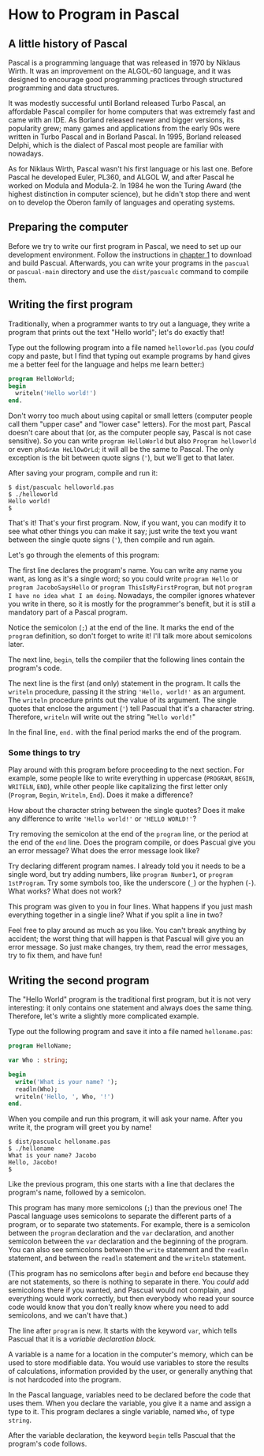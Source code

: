 # How to Program in Pascal

## A little history of Pascal

Pascal is a programming language that was released in 1970 by Niklaus Wirth. It was an improvement on the ALGOL-60 language, and it was designed to encourage good programming practices through structured programming and data structures.

It was modestly successful until Borland released Turbo Pascal, an affordable Pascal compiler for home computers that was extremely fast and came with an IDE. As Borland released newer and bigger versions, its popularity grew; many games and applications from the early 90s were written in Turbo Pascal and in Borland Pascal. In 1995, Borland released Delphi, which is the dialect of Pascal most people are familiar with nowadays.

As for Niklaus Wirth, Pascal wasn't his first language or his last one. Before Pascal he developed Euler, PL360, and ALGOL W, and after Pascal he worked on Modula and Modula-2. In 1984 he won the Turing Award (the highest distinction in computer science), but he didn't stop there and went on to develop the Oberon family of languages and operating systems.

## Preparing the computer

Before we try to write our first program in Pascal, we need to set up our development environment. Follow the instructions in [chapter 1](chapter1.md) to download and build Pascual. Afterwards, you can write your programs in the `pascual` or `pascual-main` directory and use the `dist/pascualc` command to compile them.

## Writing the first program

Traditionally, when a programmer wants to try out a language, they write a program that prints out the text "Hello world"; let's do exactly that!

Type out the following program into a file named `helloworld.pas` (you _could_ copy and paste, but I find that typing out example programs by hand gives me a better feel for the language and helps me learn better:)

```pascal
program HelloWorld;
begin
  writeln('Hello world!')
end.
```

Don't worry too much about using capital or small letters (computer people call them "upper case" and "lower case" letters). For the most part, Pascal doesn't care about that (or, as the computer people say, Pascal is not case sensitive). So you can write `program HelloWorld` but also `Program helloworld` or even `pRoGrAm HeLlOwOrLd`; it will all be the same to Pascal. The only exception is the bit between quote signs (`'`), but we'll get to that later.

After saving your program, compile and run it:

```
$ dist/pascualc helloworld.pas
$ ./helloworld
Hello world!
$
```

That's it! That's your first program. Now, if you want, you can modify it to see what other things you can make it say; just write the text you want between the single quote signs (`'`), then compile and run again.

Let's go through the elements of this program:

The first line declares the program's name. You can write any name you want, as long as it's a single word; so you could write `program Hello` or `program JacoboSaysHello` or `program ThisIsMyFirstProgram`, but not `program I have no idea what I am doing`. Nowadays, the compiler ignores whatever you write in there, so it is mostly for the programmer's benefit, but it is still a mandatory part of a Pascal program.

Notice the semicolon (`;`) at the end of the line. It marks the end of the `program` definition, so don't forget to write it! I'll talk more about semicolons later.

The next line, `begin`, tells the compiler that the following lines contain the program's code.

The next line is the first (and only) statement in the program. It calls the `writeln` procedure, passing it the string `'Hello, world!'` as an argument. The `writeln` procedure prints out the value of its argument. The single quotes that enclose the argument (`'`) tell Pascual that it's a character string. Therefore, `writeln` will write out the string "`Hello world!`" 

In the final line, `end.` with the final period marks the end of the program.

### Some things to try

Play around with this program before proceeding to the next section. For example, some people like to write everything in uppercase (`PROGRAM`, `BEGIN`, `WRITELN`, `END`), while other people like capitalizing the first letter only (`Program`, `Begin`, `Writeln`, `End`). Does it make a difference?

How about the character string between the single quotes? Does it make any difference to write `'Hello world!'` or `'HELLO WORLD!'`?

Try removing the semicolon at the end of the `program` line, or the period at the end of the `end` line. Does the program compile, or does Pascual give you an error message? What does the error message look like?

Try declaring different program names. I already told you it needs to be a single word, but try adding numbers, like `program Number1`, or `program 1stProgram`. Try some symbols too, like the underscore (`_`) or the hyphen (`-`). What works? What does not work?

This program was given to you in four lines. What happens if you just mash everything together in a single line? What if you split a line in two?

Feel free to play around as much as you like. You can't break anything by accident; the worst thing that will happen is that Pascual will give you an error message. So just make changes, try them, read the error messages, try to fix them, and have fun!

## Writing the second program

The "Hello World" program is the traditional first program, but it is not very interesting: it only contains one statement and always does the same thing. Therefore, let's write a slightly more complicated example.

Type out the following program and save it into a file named `helloname.pas`:

```pascal
program HelloName;

var Who : string;

begin
  write('What is your name? ');
  readln(Who);
  writeln('Hello, ', Who, '!')
end.
```

When you compile and run this program, it will ask your name. After you write it, the program will greet you by name!

```
$ dist/pascualc helloname.pas
$ ./helloname
What is your name? Jacobo
Hello, Jacobo!
$
```

Like the previous program, this one starts with a line that declares the program's name, followed by a semicolon.

This program has many more semicolons (`;`) than the previous one! The Pascal language uses semicolons to separate the different parts of a program, or to separate two statements. For example, there is a semicolon between the `program` declaration and the `var` declaration, and another semicolon between the `var` declaration and the beginning of the program. You can also see semicolons between the `write` statement and the `readln` statement, and between the `readln` statement and the `writeln` statement.

(This program has no semicolons after `begin` and before `end` because they are not statements, so there is nothing to separate in there. You _could_ add semicolons there if you wanted, and Pascual would not complain, and everything would work correctly, but then everybody who read your source code would know that you don't really know where you need to add semicolons, and we can't have that.)

The line after `program` is new. It starts with the keyword `var`, which tells Pascual that it is a _variable declaration block_.

A variable is a name for a location in the computer's memory, which can be used to store modifiable data. You would use variables to store the results of calculations, information provided by the user, or generally anything that is not hardcoded into the program.

In the Pascal language, variables need to be declared before the code that uses them. When you declare the variable, you give it a name and assign a type to it. This program declares a single variable, named `Who`, of type `string`.

After the variable declaration, the keyword `begin` tells Pascual that the program's code follows.
